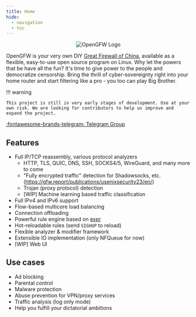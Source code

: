 ```yaml
---
title: Home
hide:
  - navigation
  - toc
---
```


<!-- Hack to hide the title -->
<style>
  .md-typeset h1,
  .md-content__button {
    display: none;
  }
</style>

<div style="text-align: center;">
  <img src="/assets/logo_text.png" alt="OpenGFW Logo">
</div>

OpenGFW is your very own DIY [Great Firewall of China](https://en.wikipedia.org/wiki/Great_Firewall), available as a flexible, easy-to-use open source program on Linux. Why let the powers that be have all the fun? It's time to give power to the people and democratize censorship. Bring the thrill of cyber-sovereignty right into your home router and start filtering like a pro - you too can play Big Brother.

!!! warning

    This project is still in very early stages of development. Use at your own risk. We are looking for contributors to help us improve and expand the project.

[:fontawesome-brands-telegram: Telegram Group](https://t.me/OpGFW)

## Features

- Full IP/TCP reassembly, various protocol analyzers
  - HTTP, TLS, QUIC, DNS, SSH, SOCKS4/5, WireGuard, and many more to come
  - "Fully encrypted traffic" detection for Shadowsocks,
    etc. (https://gfw.report/publications/usenixsecurity23/en/)
  - Trojan (proxy protocol) detection
  - [WIP] Machine learning based traffic classification
- Full IPv4 and IPv6 support
- Flow-based multicore load balancing
- Connection offloading
- Powerful rule engine based on [expr](https://github.com/expr-lang/expr)
- Hot-reloadable rules (send `SIGHUP` to reload)
- Flexible analyzer & modifier framework
- Extensible IO implementation (only NFQueue for now)
- [WIP] Web UI

## Use cases

- Ad blocking
- Parental control
- Malware protection
- Abuse prevention for VPN/proxy services
- Traffic analysis (log only mode)
- Help you fulfill your dictatorial ambitions
